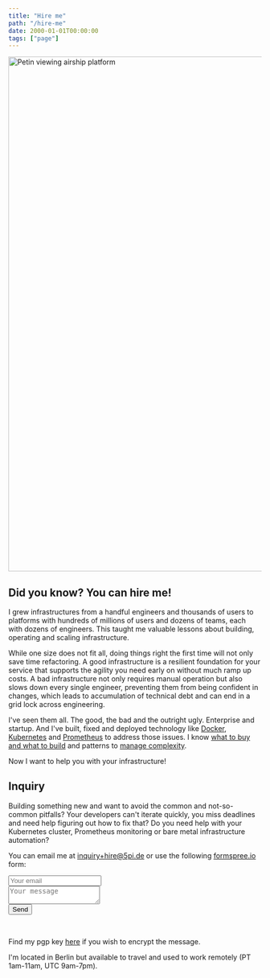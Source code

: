 ```yaml
---
title: "Hire me"
path: "/hire-me"
date: 2000-01-01T00:00:00
tags: ["page"]
---
```

<a title="See page for author [Public domain], via Wikimedia Commons" href="https://commons.wikimedia.org/wiki/File%3APetin_viewing_airship_platform.jpg"><img width="1024" alt="Petin viewing airship platform" src="https://upload.wikimedia.org/wikipedia/commons/thumb/e/eb/Petin_viewing_airship_platform.jpg/1024px-Petin_viewing_airship_platform.jpg"/></a>
## Did you know? You can hire me!

I grew infrastructures from a handful engineers and thousands of users to platforms with hundreds of millions of users and dozens of teams, each with dozens of engineers. This taught me valuable lessons about building, operating and scaling infrastructure.

While one size does not fit all, doing things right the first time will not only save time refactoring. A good infrastructure is a resilient foundation for your service that supports the agility you need early on without much ramp up costs. A bad infrastructure not only requires manual operation but also slows down every single engineer, preventing them from being confident in changes, which leads to accumulation of technical debt and can end in a grid lock across engineering.

I've seen them all. The good, the bad and the outright ugly. Enterprise and startup. And I've built, fixed and deployed technology like [Docker](/tag/docker/), [Kubernetes](/2016/11/20/15-producation-grade-kubernetes-cluster/) and [Prometheus](/2015/01/26/monitor-docker-containers-with-prometheus/) to address those issues. I know [what to buy and what to build](/2015/04/22/scope-and-ownership-in-tech-companies/) and patterns to [manage complexity](http://5pi.de/2015/08/31/dont-manage-config-unless-you-have-to/).

Now I want to help you with your infrastructure!

## Inquiry
Building something new and want to avoid the common and not-so-common pitfalls?
Your developers can't iterate quickly, you miss deadlines and need help figuring out how to fix that?
Do you need help with your Kubernetes cluster, Prometheus monitoring or bare metal infrastructure automation?

You can email me at [inquiry+hire@5pi.de](mailto:inquiry+hire@5pi.de?subject=Inquiry%3A) or use the following [formspree.io](https://formspree.io) form:

<form method="POST" action="https://formspree.io/inquiry+hire@5pi.de">
  <input name="email" placeholder="Your email" type="email"><br />
  <textarea name="message" placeholder="Your message"></textarea><br />
  <button type="submit">Send</button>
</form><br />

Find my pgp key [here](https://keybase.io/fish/pgp_keys.asc) if you wish to encrypt the message.

I'm located in Berlin but available to travel and used to work remotely (PT 1am-11am, UTC 9am-7pm).
